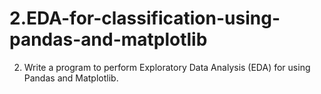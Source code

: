 # 2.EDA-for-classification-using-pandas-and-matplotlib
2. Write a program to perform Exploratory Data Analysis (EDA) for using Pandas and Matplotlib.
